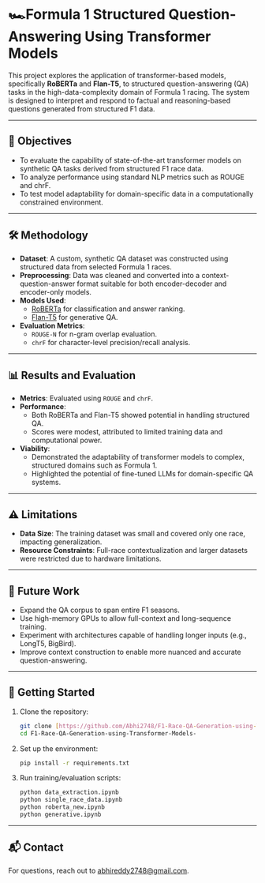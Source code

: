 # 🏎️Formula 1 Structured Question-Answering Using Transformer Models

This project explores the application of transformer-based models, specifically **RoBERTa** and **Flan-T5**, to structured question-answering (QA) tasks in the high-data-complexity domain of Formula 1 racing. The system is designed to interpret and respond to factual and reasoning-based questions generated from structured F1 data.

---

## 📌 Objectives

- To evaluate the capability of state-of-the-art transformer models on synthetic QA tasks derived from structured F1 race data.
- To analyze performance using standard NLP metrics such as ROUGE and chrF.
- To test model adaptability for domain-specific data in a computationally constrained environment.

---

## 🛠️ Methodology

- **Dataset**: A custom, synthetic QA dataset was constructed using structured data from selected Formula 1 races.
- **Preprocessing**: Data was cleaned and converted into a context-question-answer format suitable for both encoder-decoder and encoder-only models.
- **Models Used**:
  - [RoBERTa](https://arxiv.org/abs/1907.11692) for classification and answer ranking.
  - [Flan-T5](https://arxiv.org/abs/2210.11416) for generative QA.
- **Evaluation Metrics**:
  - `ROUGE-N` for n-gram overlap evaluation.
  - `chrF` for character-level precision/recall analysis.

---

## 📊 Results and Evaluation

- **Metrics**: Evaluated using `ROUGE` and `chrF`.
- **Performance**:
  - Both RoBERTa and Flan-T5 showed potential in handling structured QA.
  - Scores were modest, attributed to limited training data and computational power.
- **Viability**:
  - Demonstrated the adaptability of transformer models to complex, structured domains such as Formula 1.
  - Highlighted the potential of fine-tuned LLMs for domain-specific QA systems.

---

## ⚠️ Limitations

- **Data Size**: The training dataset was small and covered only one race, impacting generalization.
- **Resource Constraints**: Full-race contextualization and larger datasets were restricted due to hardware limitations.

---

## 🔮 Future Work

- Expand the QA corpus to span entire F1 seasons.
- Use high-memory GPUs to allow full-context and long-sequence training.
- Experiment with architectures capable of handling longer inputs (e.g., LongT5, BigBird).
- Improve context construction to enable more nuanced and accurate question-answering.

---

## 🚀 Getting Started

1. Clone the repository:
   ```bash
   git clone [https://github.com/Abhi2748/F1-Race-QA-Generation-using-Transformer-Models-.git]
   cd F1-Race-QA-Generation-using-Transformer-Models-
   ```

2. Set up the environment:
   ```bash
   pip install -r requirements.txt
   ```

3. Run training/evaluation scripts:
   ```bash
   python data_extraction.ipynb
   python single_race_data.ipynb
   python roberta_new.ipynb
   python generative.ipynb
   ```

---
## 📬 Contact

For questions, reach out to [abhireddy2748@gmail.com](mailto:abhireddy2748@gmail.com).

